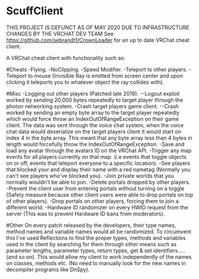 # ScuffClient
THIS PROJECT IS DEFUNCT AS OF MAY 2020 DUE TO INFRASTRUCTURE CHANGES BY THE VRCHAT DEV TEAM
See https://github.com/sebrandt1/CrownLoader for an up to date VRChat cheat client.

A VRChat cheat client with functionality such as:

#Cheats
-Flying.
-NoClipping.
-Speed Modifier.
-Teleport to other players.
-Teleport to mouse (Invisible Ray is emitted from screen center and upon clicking it teleports you to whatever object the ray collides with).

#Misc
-Logging out other players (Patched late 2019).
--Logout exploit worked by sending 20,000 bytes repeatedly to target player through the photon networking system.
-Crash target players game client.
--Crash worked by sending an empty byte array to the target player repeatedly which would force throw an IndexOutOfRangeException on their game client. The data was sent through the voice chat system, when the voice chat data would deserialize on the target players client it would start on index 4 in the byte array. This meant that any byte array less than 4 bytes in length would forcefully throw the IndexOutOfRangeException.
-Save and load any avatar through the avatars ID on the VRChat API.
-Trigger any map events for all players currently on that map. (i.e events that toggle objects on or off, events that teleport everyone to a specific location).
-See players that blocked your and display their name with a red nametag (Normally you can't see players who've blocked you).
-Join private worlds that you normally wouldn't be able to join.
-Delete portals dropped by other players.
-Prevent the client user from entering portals without turning on a toggle (Safety measure because other client users were able to drop portals on top of other players).
-Drop portals on other players, forcing them to join a different world.
-Hardware ID randomizer on every HWID request from the server (This was to prevent Hardware ID bans from moderators).

#Other
On every patch released by the developers, their type names, method names and variable names would all be randomized.
To circumvent this I've used Reflections to find the proper types, methods and variables used in the client by searching for them through other means such as parameter lengths, parameter types, return types, get & set identifiers.....(and so on).
This would allow my client to work independently of the names on classes, methods etc. (No need to manually look for the new names in decompiler programs like DnSpy).

